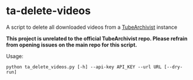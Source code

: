 # ta-delete-videos
A script to delete all downloaded videos from a [TubeArchivist](https://github.com/tubearchivist/tubearchivist) instance

**This project is unrelated to the official TubeArchivist repo. Please refrain from opening issues on the main repo for this script.**

Usage:
```
python ta_delete_videos.py [-h] --api-key API_KEY --url URL [--dry-run]
```
